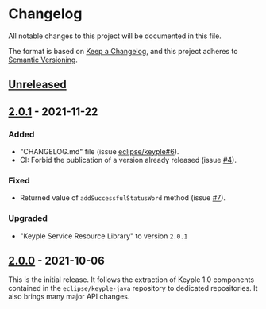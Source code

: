 # Changelog
All notable changes to this project will be documented in this file.

The format is based on [Keep a Changelog](https://keepachangelog.com/en/1.0.0/),
and this project adheres to [Semantic Versioning](https://semver.org/spec/v2.0.0.html).

## [Unreleased]

## [2.0.1] - 2021-11-22
### Added
- "CHANGELOG.md" file (issue [eclipse/keyple#6]).
- CI: Forbid the publication of a version already released (issue [#4]).
### Fixed
- Returned value of `addSuccessfulStatusWord` method (issue [#7]).
### Upgraded
- "Keyple Service Resource Library" to version `2.0.1`

## [2.0.0] - 2021-10-06
This is the initial release.
It follows the extraction of Keyple 1.0 components contained in the `eclipse/keyple-java` repository to dedicated repositories.
It also brings many major API changes.

[unreleased]: https://github.com/eclipse/keyple-card-generic-java-lib/compare/2.0.1...HEAD
[2.0.1]: https://github.com/eclipse/keyple-card-generic-java-lib/compare/2.0.0...2.0.1
[2.0.0]: https://github.com/eclipse/keyple-card-generic-java-lib/releases/tag/2.0.0

[#7]: https://github.com/eclipse/keyple-card-generic-java-lib/issues/7
[#4]: https://github.com/eclipse/keyple-card-generic-java-lib/issues/4

[eclipse/keyple#6]: https://github.com/eclipse/keyple/issues/6